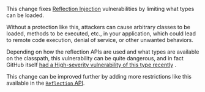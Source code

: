 This change fixes [Reflection Injection](https://owasp.org/www-community/vulnerabilities/Unsafe_use_of_Reflection) vulnerabilities by limiting what types can be loaded. 

Without a protection like this, attackers can cause arbitrary classes to be loaded, methods to be executed, etc., in your application, which could lead to remote code execution, denial of service, or other unwanted behaviors.

Depending on how the reflection APIs are used and what types are available on the classpath, this vulnerability can be quite dangerous, and in fact GitHub itself [had a High-severity vulnerability of this type recently](https://github.com/advisories/GHSA-g39r-hh73-78xj) .

This change can be improved further by adding more restrictions like this available in the [`Reflection` API](https://github.com/pixee/java-security-toolkit/blob/main/src/main/java/io/github/pixee/security/Reflection.java).
